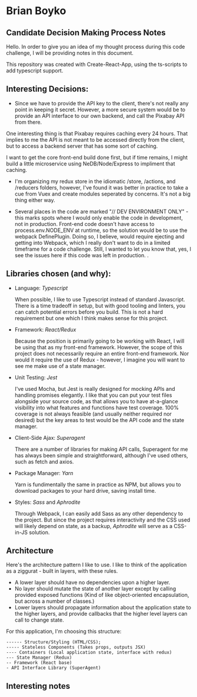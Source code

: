 # Brian Boyko
## Candidate Decision Making Process Notes

Hello. In order to give you an idea of my thought process during this code challenge, I will be providing notes in this document. 

This repository was created with Create-React-App, using the ts-scripts to add typescript support.  

## Interesting Decisions:

* Since we have to provide the API key to the client, there's not really any point in keeping it secret. However, a more secure system would be to provide an API interface to our own backend, and call the Pixabay API from there. 

One interesting thing is that Pixabay requires caching every 24 hours. That implies to me the API is not meant to be accessed directly from the client, but to access a backend server that has some sort of caching.  

I want to get the core front-end build done first, but if time remains, I might build a little microservice using NeDB/Node/Express to impliment that caching.  

* I'm organizing my redux store in the idiomatic /store, /actions, and /reducers folders, however, I've found it was better in practice to take a cue from Vuex and create modules seperated by concerns. It's not a big thing either way.  

* Several places in the code are marked "// DEV ENVIRONMENT ONLY" - this marks spots where I would only enable the code in development, not in production.  Front-end code doesn't have access to process.env.NODE_ENV at runtime, so the solution would be to use the webpack DefinePlugin. Doing so, I believe, would require ejecting and getting into Webpack, which I really don't want to do in a limited timeframe for a code challenge. Still, I wanted to let you know that, yes, I see the issues here if this code was left in production. . 

## Libraries chosen (and why): 

* Language: *Typescript*

  When possible, I like to use Typescript instead of standard Javascript. There is a time tradeoff in setup, but with good tooling and linters, you can catch potential errors before you build.  This is not a hard requirement but one which I think makes sense for this project. 

* Framework: *React/Redux* 

  Because the position is primarily going to be working with React, I will be using that as my front-end framework.  However, the scope of this project does not necessarily require an entire front-end framework.  Nor would it require the use of Redux - however, I imagine you will want to see me make use of a state manager. 

* Unit Testing: *Jest*

  I've used Mocha, but Jest is really designed for mocking APIs and handling promises elegantly. I like that you can put your test files alongside your source code, as that allows you to have at-a-glance visibility into what features and functions have test coverage.  100% coverage is not always feasible (and usually neither required nor desired) but the key areas to test would be the API code and the state manager. 

* Client-Side Ajax: *Superagent*

  There are a number of libraries for making API calls, Superagent for me has always been simple and straightforward, although I've used others, such as fetch and axios. 

* Package Manager: *Yarn*

  Yarn is fundimentally the same in practice as NPM, but allows you to download packages to your hard drive, saving install time. 

* Styles: *Sass* and *Aphrodite*

  Through Webpack, I can easily add Sass as any other dependency to the project. But since the project requires interactivity and the CSS used will likely depend on state, as a backup, *Aphrodite* will serve as a CSS-in-JS solution.  

## Architecture

Here's the architecture pattern I like to use.  I like to think of the application as a ziggurat - built in layers, with these rules. 

* A lower layer should have no dependencies upon a higher layer. 
* No layer should mutate the state of another layer except by calling provided exposed functions (Kind of like object-oriented encapsulation, but across a number of classes.) 
* Lower layers should propagate information about the application state to the higher layers, and provide callbacks that the higher level layers can call to change state. 

For this application, I'm choosing this structure: 

```
------ Structure/Styling (HTML/CSS); 
----- Stateless Components (Takes props, outputs JSX)
---- Containers (Local application state, interface with redux)
--- State Manager (Redux)
-- Framework (React base)
- API Interface Library (SuperAgent)
```

## Interesting notes

